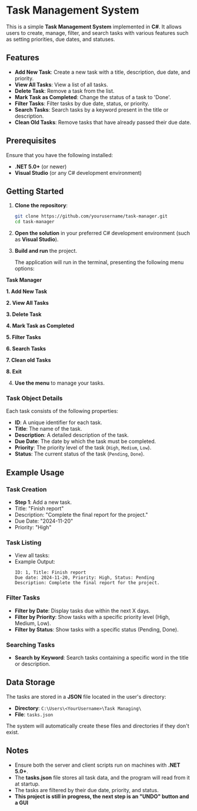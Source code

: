 # Task Management System

This is a simple **Task Management System** implemented in **C#**. It allows users to create, manage, filter, and search tasks with various features such as setting priorities, due dates, and statuses.

## Features

- **Add New Task**: Create a new task with a title, description, due date, and priority.
- **View All Tasks**: View a list of all tasks.
- **Delete Task**: Remove a task from the list.
- **Mark Task as Completed**: Change the status of a task to 'Done'.
- **Filter Tasks**: Filter tasks by due date, status, or priority.
- **Search Tasks**: Search tasks by a keyword present in the title or description.
- **Clean Old Tasks**: Remove tasks that have already passed their due date.

## Prerequisites

Ensure that you have the following installed:

- **.NET 5.0+** (or newer)
- **Visual Studio** (or any C# development environment)

## Getting Started

1. **Clone the repository**:

   ```bash
   git clone https://github.com/yourusername/task-manager.git
   cd task-manager


2. **Open the solution** in your preferred C# development environment (such as **Visual Studio**).

3. **Build and run** the project.

   The application will run in the terminal, presenting the following menu options:

  **Task Manager**

  **1. Add New Task**
  
  **2. View All Tasks**
  
  **3. Delete Task**
  
  **4. Mark Task as Completed**
  
  **5. Filter Tasks**
  
  **6. Search Tasks**
  
  **7. Clean old Tasks**
  
  **8. Exit**


4. **Use the menu** to manage your tasks.

### Task Object Details

Each task consists of the following properties:

- **ID**: A unique identifier for each task.
- **Title**: The name of the task.
- **Description**: A detailed description of the task.
- **Due Date**: The date by which the task must be completed.
- **Priority**: The priority level of the task (`High`, `Medium`, `Low`).
- **Status**: The current status of the task (`Pending`, `Done`).

## Example Usage

### Task Creation
- **Step 1**: Add a new task.
 - Title: "Finish report"
 - Description: "Complete the final report for the project."
 - Due Date: "2024-11-20"
 - Priority: "High"

### Task Listing
- View all tasks: 
 - Example Output:
   ```
   ID: 1, Title: Finish report
   Due date: 2024-11-20, Priority: High, Status: Pending
   Description: Complete the final report for the project.
   ```

### Filter Tasks
- **Filter by Date**: Display tasks due within the next X days.
- **Filter by Priority**: Show tasks with a specific priority level (High, Medium, Low).
- **Filter by Status**: Show tasks with a specific status (Pending, Done).

### Searching Tasks
- **Search by Keyword**: Search tasks containing a specific word in the title or description.

## Data Storage

The tasks are stored in a **JSON** file located in the user's directory:

- **Directory**: `C:\Users\<YourUsername>\Task Managing\`
- **File**: `tasks.json`

The system will automatically create these files and directories if they don't exist.

## Notes

- Ensure both the server and client scripts run on machines with **.NET 5.0+**.
- The **tasks.json** file stores all task data, and the program will read from it at startup.
- The tasks are filtered by their due date, priority, and status.
- **This project is still in progress, the next step is an "UNDO" button and a GUI**

  
